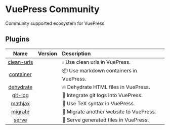 # VuePress Community

Community supported ecosystem for VuePress.

## Plugins

| Name | Version | Description |
|:-:|:-:|:- |
| [clean-urls](./plugins/clean-urls) | <NpmLink pkg="vuepress-plugin-clean-urls"/> | :droplet: Use clean urls in VuePress. |
| [container](./plugins/container) | <NpmLink pkg="vuepress-plugin-container"/> | :package: Use markdown containers in VuePress. |
| [dehydrate](./plugins/dehydrate) | <NpmLink pkg="vuepress-plugin-dehydrate"/> | :fire: Dehydrate HTML files in VuePress. |
| [git-log](./plugins/git-log) | <NpmLink pkg="vuepress-plugin-git-log"/> | :floppy_disk: Integrate git logs into VuePress. |
| [mathjax](./plugins/mathjax) | <NpmLink pkg="vuepress-plugin-mathjax"/> | :page_with_curl: Use TeX syntax in VuePress. |
| [migrate](./plugins/migrate) | <NpmLink pkg="vuepress-plugin-migrate"/> | :paw_prints: Migrate another website to VuePress. |
| [serve](./plugins/serve) | <NpmLink pkg="vuepress-plugin-serve"/> | :key: Serve generated files in VuePress. |